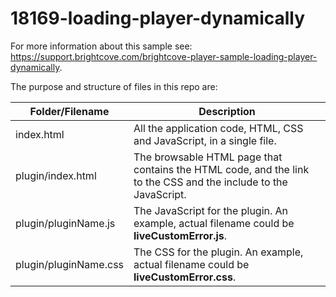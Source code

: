 <!-- BE SURE TO UPDATE NAME AND LINK TO DOC -->

# 18169-loading-player-dynamically  
For more information about this sample see: https://support.brightcove.com/brightcove-player-sample-loading-player-dynamically.

<p>The purpose and structure of files in this repo are:</p>

<table>
  <thead>
    <tr>
      <th>Folder/Filename</th>
      <th>Description</th>
    </tr>
  </thead>
  <tbody>
    <tr>
      <td>index.html</td>
      <td>All the application code, HTML, CSS and JavaScript, in a single file.</td>
    </tr>
    <tr>
      <td>plugin/index.html</td>
      <td>The browsable HTML page that contains the HTML code, and the link to the CSS and the include to the JavaScript.</td>
    </tr>
    <tr>
      <td>plugin/pluginName.js</td>
      <td>The JavaScript for the plugin. An example, actual filename could be <strong>liveCustomError.js</strong>.</td>
    </tr>
    <tr>
      <td>plugin/pluginName.css</td>
      <td>The CSS for the plugin. An example, actual filename could be <strong>liveCustomError.css</strong>.</td>
    </tr>
  </tbody>
</table>
